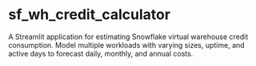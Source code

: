 # sf_wh_credit_calculator
A Streamlit application for estimating Snowflake virtual warehouse credit consumption. Model multiple workloads with varying sizes, uptime, and active days to forecast daily, monthly, and annual costs.

